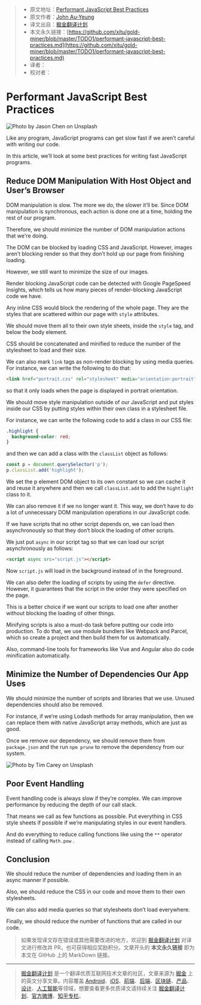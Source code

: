 > * 原文地址：[Performant JavaScript Best Practices](https://levelup.gitconnected.com/performant-javascript-best-practices-c5a49a357e46)
> * 原文作者：[John Au-Yeung](https://medium.com/@hohanga)
> * 译文出自：[掘金翻译计划](https://github.com/xitu/gold-miner)
> * 本文永久链接：[https://github.com/xitu/gold-miner/blob/master/TODO1/performant-javascript-best-practices.md](https://github.com/xitu/gold-miner/blob/master/TODO1/performant-javascript-best-practices.md)
> * 译者：
> * 校对者：

# Performant JavaScript Best Practices

![Photo by [Jason Chen](https://unsplash.com/@ja5on?utm_source=medium&utm_medium=referral) on [Unsplash](https://unsplash.com?utm_source=medium&utm_medium=referral)](https://cdn-images-1.medium.com/max/5760/0*UyQ42ciE79LF-bK4)

Like any program, JavaScript programs can get slow fast if we aren’t careful with writing our code.

In this article, we’ll look at some best practices for writing fast JavaScript programs.

## Reduce DOM Manipulation With Host Object and User’s Browser

DOM manipulation is slow. The more we do, the slower it’ll be. Since DOM manipulation is synchronous, each action is done one at a time, holding the rest of our program.

Therefore, we should minimize the number of DOM manipulation actions that we're doing.

The DOM can be blocked by loading CSS and JavaScript. However, images aren’t blocking render so that they don’t hold up our page from finishing loading.

However, we still want to minimize the size of our images.

Render blocking JavaScript code can be detected with Google PageSpeed Insights, which tells us how many pieces of render-blocking JavaScript code we have.

Any inline CSS would block the rendering of the whole page. They are the styles that are scattered within our page with `style` attributes.

We should move them all to their own style sheets, inside the `style` tag, and below the body element.

CSS should be concatenated and minified to reduce the number of the stylesheet to load and their size.

We can also mark `link` tags as non-render blocking by using media queries. For instance, we can write the following to do that:

```html
<link href="portrait.css" rel="stylesheet" media="orientation:portrait">
```

so that it only loads when the page is displayed in portrait orientation.

We should move style manipulation outside of our JavaScript and put styles inside our CSS by putting styles within their own class in a stylesheet file.

For instance, we can write the following code to add a class in our CSS file:

```css
.highlight {
  background-color: red;
}
```

and then we can add a class with the `classList` object as follows:

```js
const p = document.querySelector('p');
p.classList.add('highlight');
```

We set the p element DOM object to its own constant so we can cache it and reuse it anywhere and then we call `classList.add` to add the `hightlight` class to it.

We can also remove it if we no longer want it. This way, we don’t have to do a lot of unnecessary DOM manipulation operations in our JavaScript code.

If we have scripts that no other script depends on, we can load then asynchronously so that they don’t block the loading of other scripts.

We just put `async` in our script tag so that we can load our script asynchronously as follows:

```html
<script async src="script.js"></script>
```

Now `script.js` will load in the background instead of in the foreground.

We can also defer the loading of scripts by using the `defer` directive. However, it guarantees that the script in the order they were specified on the page.

This is a better choice if we want our scripts to load one after another without blocking the loading of other things.

Minifying scripts is also a must-do task before putting our code into production. To do that, we use module bundlers like Webpack and Parcel, which so create a project and then build them for us automatically.

Also, command-line tools for frameworks like Vue and Angular also do code minification automatically.

## Minimize the Number of Dependencies Our App Uses

We should minimize the number of scripts and libraries that we use. Unused dependencies should also be removed.

For instance, if we’re using Lodash methods for array manipulation, then we can replace them with native JavaScript array methods, which are just as good.

Once we remove our dependency, we should remove them from `package.json` and the run `npm prune` to remove the dependency from our system.

![Photo by [Tim Carey](https://unsplash.com/@baudy?utm_source=medium&utm_medium=referral) on [Unsplash](https://unsplash.com?utm_source=medium&utm_medium=referral)](https://cdn-images-1.medium.com/max/6154/0*9Qx9V9XpyjsjvSME)

## Poor Event Handling

Event handling code is always slow if they’re complex. We can improve performance by reducing the depth of our call stack.

That means we call as few functions as possible. Put everything in CSS style sheets if possible if we’re manipulating styles in our event handlers.

And do everything to reduce calling functions like using the `**` operator instead of calling `Math.pow` .

## Conclusion

We should reduce the number of dependencies and loading them in an async manner if possible.

Also, we should reduce the CSS in our code and move them to their own stylesheets.

We can also add media queries so that stylesheets don’t load everywhere.

Finally, we should reduce the number of functions that are called in our code.

> 如果发现译文存在错误或其他需要改进的地方，欢迎到 [掘金翻译计划](https://github.com/xitu/gold-miner) 对译文进行修改并 PR，也可获得相应奖励积分。文章开头的 **本文永久链接** 即为本文在 GitHub 上的 MarkDown 链接。

---

> [掘金翻译计划](https://github.com/xitu/gold-miner) 是一个翻译优质互联网技术文章的社区，文章来源为 [掘金](https://juejin.im) 上的英文分享文章。内容覆盖 [Android](https://github.com/xitu/gold-miner#android)、[iOS](https://github.com/xitu/gold-miner#ios)、[前端](https://github.com/xitu/gold-miner#前端)、[后端](https://github.com/xitu/gold-miner#后端)、[区块链](https://github.com/xitu/gold-miner#区块链)、[产品](https://github.com/xitu/gold-miner#产品)、[设计](https://github.com/xitu/gold-miner#设计)、[人工智能](https://github.com/xitu/gold-miner#人工智能)等领域，想要查看更多优质译文请持续关注 [掘金翻译计划](https://github.com/xitu/gold-miner)、[官方微博](http://weibo.com/juejinfanyi)、[知乎专栏](https://zhuanlan.zhihu.com/juejinfanyi)。
